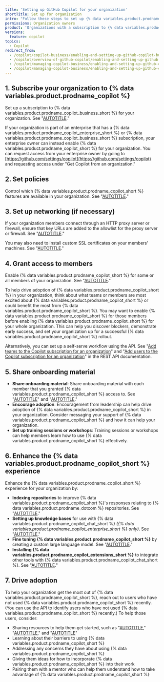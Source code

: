 ```yaml
---
title: 'Setting up GitHub Copilot for your organization'
shortTitle: Set up for organization
intro: "Follow these steps to set up {% data variables.product.prodname_copilot %} in your organization."
permissions: Organization owners
product: 'Organizations with a subscription to {% data variables.product.prodname_copilot_enterprise_short %} or {% data variables.product.prodname_copilot_business_short %}'
versions:
  feature: copilot
topics:
  - Copilot
redirect_from:
  - /copilot/copilot-business/enabling-and-setting-up-github-copilot-business
  - /copilot/overview-of-github-copilot/enabling-and-setting-up-github-copilot-for-business
  - /copilot/managing-copilot-business/enabling-and-setting-up-github-copilot-for-business
  - /copilot/managing-copilot-business/enabling-and-setting-up-github-copilot-business
---
```


## 1. Subscribe your organization to {% data variables.product.prodname_copilot %}

Set up a subscription to {% data variables.product.prodname_copilot_business_short %} for your organization. See "[AUTOTITLE](/copilot/managing-copilot/managing-github-copilot-in-your-organization/subscribing-to-copilot-for-your-organization)."

If your organization is part of an enterprise that has a {% data variables.product.prodname_copilot_enterprise_short %} or {% data variables.product.prodname_copilot_business_short %} subscription, your enterprise owner can instead enable {% data variables.product.prodname_copilot_short %} for your organization. You can request access from your enterprise owner by going to [https://github.com/settings/copilot](https://github.com/settings/copilot) and requesting access under "Get Copilot from an organization."

## 2. Set policies

Control which {% data variables.product.prodname_copilot_short %} features are available in your organization. See "[AUTOTITLE](/copilot/managing-copilot/managing-github-copilot-in-your-organization/managing-github-copilot-features-in-your-organization/managing-policies-for-copilot-in-your-organization)."

## 3. Set up networking (if necessary)

If your organization members connect through an HTTP proxy server or firewall, ensure that key URLs are added to the allowlist for the proxy server or firewall. See "[AUTOTITLE](/copilot/managing-copilot/managing-github-copilot-in-your-organization/configuring-your-proxy-server-or-firewall-for-copilot)."

You may also need to install custom SSL certificates on your members' machines. See "[AUTOTITLE](/copilot/managing-copilot/configure-personal-settings/configuring-network-settings-for-github-copilot#-installing-custom-certificates)."

## 4. Grant access to members

Enable {% data variables.product.prodname_copilot_short %} for some or all members of your organization. See "[AUTOTITLE](/copilot/managing-copilot/managing-github-copilot-in-your-organization/managing-access-to-github-copilot-in-your-organization/granting-access-to-copilot-for-members-of-your-organization)."

To help drive adoption of {% data variables.product.prodname_copilot_short %} in your organization, think about what teams or members are most excited about {% data variables.product.prodname_copilot_short %} or could benefit the most from {% data variables.product.prodname_copilot_short %}. You may want to enable {% data variables.product.prodname_copilot_short %} for those members before enabling {% data variables.product.prodname_copilot_short %} for your whole organization. This can help you discover blockers, demonstrate early success, and set your organization up for a successful {% data variables.product.prodname_copilot_short %} rollout.

Alternatively, you can set up a self-serve workflow using the API. See "[Add teams to the Copilot subscription for an organization](/rest/copilot/copilot-user-management?apiVersion=2022-11-28#add-teams-to-the-copilot-subscription-for-an-organization)" and "[Add users to the Copilot subscription for an organization](/rest/copilot/copilot-user-management?apiVersion=2022-11-28#add-users-to-the-copilot-subscription-for-an-organization)" in the REST API documentation.

## 5. Share onboarding material

* **Share onboarding material**: Share onboarding material with each member that you granted {% data variables.product.prodname_copilot_short %} access to. See "[AUTOTITLE](/copilot/setting-up-github-copilot/setting-up-github-copilot-for-yourself)" and "[AUTOTITLE](/copilot/using-github-copilot/best-practices-for-using-github-copilot)."
* **Encourage adoption**: Encouragement from leadership can help drive adoption of {% data variables.product.prodname_copilot_short %} in your organization. Consider messaging your support of {% data variables.product.prodname_copilot_short %} and how it can help your organization.
* **Set up training sessions or workshops**: Training sessions or workshops can help members learn how to use {% data variables.product.prodname_copilot_short %} effectively.

## 6. Enhance the {% data variables.product.prodname_copilot_short %} experience

Enhance the {% data variables.product.prodname_copilot_short %} experience for your organization by:

* **Indexing repositories** to improve {% data variables.product.prodname_copilot_short %}'s responses relating to {% data variables.product.prodname_dotcom %} repositories. See "[AUTOTITLE](/copilot/managing-copilot/managing-github-copilot-in-your-organization/managing-github-copilot-features-in-your-organization/indexing-repositories-for-copilot-chat)."
* **Setting up knowledge bases** for use with {% data variables.product.prodname_copilot_chat_short %} _({% data variables.product.prodname_copilot_enterprise_short %} only)_. See "[AUTOTITLE](/enterprise-cloud@latest/copilot/managing-copilot/managing-github-copilot-in-your-organization/managing-github-copilot-features-in-your-organization/managing-copilot-knowledge-bases)."
* **Fine tuning {% data variables.product.prodname_copilot_short %}** by creating a custom large language model. See "[AUTOTITLE](/copilot/managing-copilot/managing-github-copilot-in-your-organization/customizing-copilot-for-your-organization/creating-a-custom-model-for-github-copilot)."
* **Installing {% data variables.product.prodname_copilot_extensions_short %}** to integrate other tools with {% data variables.product.prodname_copilot_chat_short %}. See "[AUTOTITLE](/copilot/managing-copilot/managing-github-copilot-in-your-organization/managing-github-copilot-features-in-your-organization/installing-github-copilot-extensions-for-your-organization)."

## 7. Drive adoption

To help your organization get the most out of {% data variables.product.prodname_copilot_short %}, reach out to users who have not used {% data variables.product.prodname_copilot_short %} recently. (You can use the API to identify users who have not used {% data variables.product.prodname_copilot_short %} recently.) To help those users, consider:

* Sharing resources to help them get started, such as "[AUTOTITLE](/copilot/setting-up-github-copilot/setting-up-github-copilot-for-yourself)," "[AUTOTITLE](/copilot/using-github-copilot/best-practices-for-using-github-copilot)," and "[AUTOTITLE](/copilot/using-github-copilot/prompt-engineering-for-github-copilot)"
* Learning about their barriers to using {% data variables.product.prodname_copilot_short %}
* Addressing any concerns they have about using {% data variables.product.prodname_copilot_short %}
* Giving them ideas for how to incorporate {% data variables.product.prodname_copilot_short %} into their work
* Pairing them with a mentor who can help them understand how to take advantage of {% data variables.product.prodname_copilot_short %}
